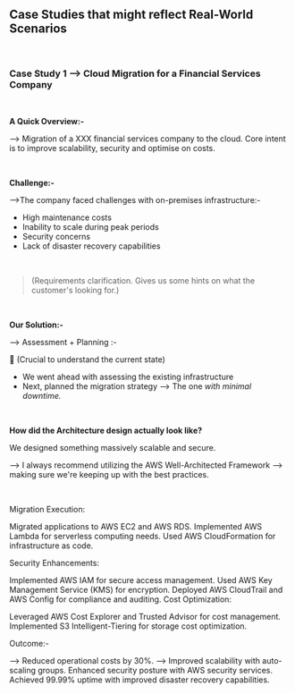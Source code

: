 ## Case Studies that might reflect Real-World Scenarios 

</br>

### **Case Study 1 --> Cloud Migration for a Financial Services Company**

</br>

**A Quick Overview:-**

--> Migration of a XXX financial services company to the cloud. Core intent is to improve scalability, security and optimise on costs.

</br>

**Challenge:-**

-->The company faced challenges with on-premises infrastructure:-

   - High maintenance costs
   - Inability to scale during peak periods
   - Security concerns
   - Lack of disaster recovery capabilities
  
</br>

> (Requirements clarification. Gives us some hints on what the customer's looking for.)

</br>
 
**Our Solution:-**

--> Assessment + Planning :-

📌 (Crucial to understand the current state)

 - We went ahead with assessing the existing infrastructure
 - Next, planned the migration strategy --> The one *with minimal downtime.* 

</br>

**How did the Architecture design actually look like?**

We designed something massively scalable and secure. 

--> I always recommend utilizing the AWS Well-Architected Framework --> making sure we're keeping up with the best practices.

</br>

Migration Execution:

Migrated applications to AWS EC2 and AWS RDS.
Implemented AWS Lambda for serverless computing needs.
Used AWS CloudFormation for infrastructure as code.

Security Enhancements:

Implemented AWS IAM for secure access management.
Used AWS Key Management Service (KMS) for encryption.
Deployed AWS CloudTrail and AWS Config for compliance and auditing.
Cost Optimization:

Leveraged AWS Cost Explorer and Trusted Advisor for cost management.
Implemented S3 Intelligent-Tiering for storage cost optimization.

Outcome:-

--> Reduced operational costs by 30%.
--> Improved scalability with auto-scaling groups.
Enhanced security posture with AWS security services.
Achieved 99.99% uptime with improved disaster recovery capabilities.
 
